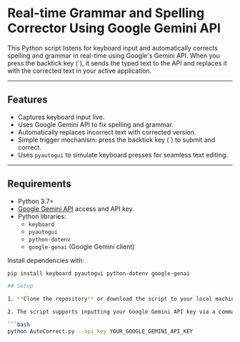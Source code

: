 # Real-time Grammar and Spelling Corrector Using Google Gemini API

This Python script listens for keyboard input and automatically corrects spelling and grammar in real-time using Google's Gemini API. When you press the backtick key (`), it sends the typed text to the API and replaces it with the corrected text in your active application.

---

## Features

- Captures keyboard input live.
- Uses Google Gemini API to fix spelling and grammar.
- Automatically replaces incorrect text with corrected version.
- Simple trigger mechanism: press the backtick key (`) to submit and correct.
- Uses `pyautogui` to simulate keyboard presses for seamless text editing.

---

## Requirements

- Python 3.7+
- [Google Gemini API](https://developers.google.com/genai) access and API key.
- Python libraries:
  - `keyboard`
  - `pyautogui`
  - `python-dotenv`
  - `google-genai` (Google Gemini client)
  
Install dependencies with:

```bash
pip install keyboard pyautogui python-dotenv google-genai

## Setup

1. **Clone the repository** or download the script to your local machine.

2. The script supports inputting your Google Gemini API key via a command-line argument. To provide your API key and save it automatically to a `.env` file, run the script as follows:

```bash
python AutoCorrect.py --api_key YOUR_GOOGLE_GEMINI_API_KEY
